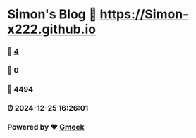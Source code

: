 # Simon's Blog :link: https://Simon-x222.github.io 
### :page_facing_up: [4](https://Simon-x222.github.io/tag.html) 
### :speech_balloon: 0 
### :hibiscus: 4494 
### :alarm_clock: 2024-12-25 16:26:01 
### Powered by :heart: [Gmeek](https://github.com/Meekdai/Gmeek)

